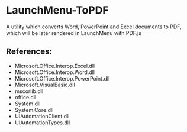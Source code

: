 # LaunchMenu-ToPDF
A utility which converts Word, PowerPoint and Excel documents to PDF, which will be later rendered in LaunchMenu with PDF.js

## References:

* Microsoft.Office.Interop.Excel.dll
* Microsoft.Office.Interop.Word.dll
* Microsoft.Office.Interop.PowerPoint.dll
* Microsoft.VisualBasic.dll
* mscorlib.dll
* office.dll
* System.dll
* System.Core.dll
* UIAutomationClient.dll
* UIAutomationTypes.dll
